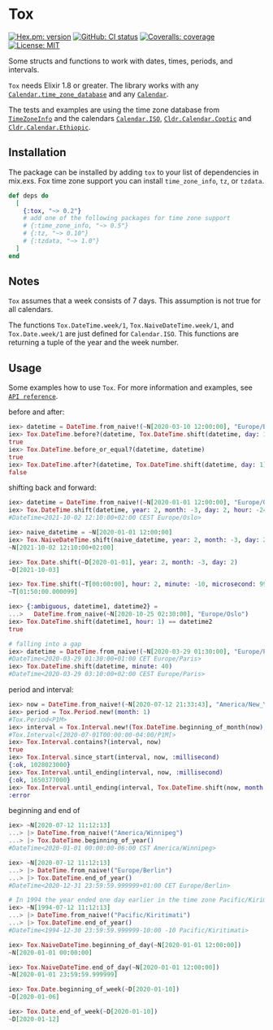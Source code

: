 # Tox
[![Hex.pm: version](https://img.shields.io/hexpm/v/tox.svg?style=flat-square)](https://hex.pm/packages/tox)
[![GitHub: CI status](https://img.shields.io/github/actions/workflow/status/hrzndhrn/tox/ci.yml?branch=main&style=flat-square)](https://github.com/hrzndhrn/tox/actions)
[![Coveralls: coverage](https://img.shields.io/coveralls/github/hrzndhrn/tox?style=flat-square)](https://coveralls.io/github/hrzndhrn/tox?branch=main)
[![License: MIT](https://img.shields.io/badge/License-MIT-yellow.svg?style=flat-square)](https://github.com/hrzndhrn/tox/blob/main/LICENSE.md)

Some structs and functions to work with dates, times, periods, and intervals.

`Tox` needs Elixir 1.8 or greater. The library works with any
[`Calendar.time_zone_database`](https://hexdocs.pm/elixir/Calendar.html#t:time_zone_database/0)
and any [`Calendar`](https://hexdocs.pm/elixir/Calendar.html#content).

The tests and examples are using the time zone database from
[`TimeZoneInfo`](https://github.com/hrzndhrn/time_zone_info)
and the calendars
[`Calendar.ISO`](https://hexdocs.pm/elixir/Calendar.ISO.html#content),
[`Cldr.Calendar.Coptic`](https://github.com/elixir-cldr/cldr_calendars_coptic)
and
[`Cldr.Calendar.Ethiopic`](https://github.com/elixir-cldr/cldr_calendars_ethiopic).

## Installation

The package can be installed by adding `tox` to your list of dependencies in
mix.exs. Fox time zone support you can install `time_zone_info`, `tz`, or
`tzdata`.

```elixir
def deps do
  [
    {:tox, "~> 0.2"}
    # add one of the following packages for time zone support
    # {:time_zone_info, "~> 0.5"}
    # {:tz, "~> 0.10"}
    # {:tzdata, "~> 1.0"}
  ]
end
```

## Notes

`Tox` assumes that a week consists of 7 days. This assumption is not true for all
calendars.

The functions `Tox.DateTime.week/1`, `Tox.NaiveDateTime.week/1`, and
`Tox.Date.week/1` are just defined for `Calendar.ISO`.
This functions are returning a tuple of the year and the week number.

## Usage

Some examples how to use `Tox`.  For more information and examples, see
[`API reference`](https://hexdocs.pm/tox/api-reference.html#content).

before and after:
```elixir
iex> datetime = DateTime.from_naive!(~N[2020-03-10 12:00:00], "Europe/Berlin")
iex> Tox.DateTime.before?(datetime, Tox.DateTime.shift(datetime, day: 1))
true
iex> Tox.DateTime.before_or_equal?(datetime, datetime)
true
iex> Tox.DateTime.after?(datetime, Tox.DateTime.shift(datetime, day: 1))
false
```

shifting back and forward:
```elixir
iex> datetime = DateTime.from_naive!(~N[2020-01-01 12:00:00], "Europe/Oslo")
iex> Tox.DateTime.shift(datetime, year: 2, month: -3, day: 2, hour: -24, minute: 10)
#DateTime<2021-10-02 12:10:00+02:00 CEST Europe/Oslo>

iex> naive_datetime = ~N[2020-01-01 12:00:00]
iex> Tox.NaiveDateTime.shift(naive_datetime, year: 2, month: -3, day: 2, hour: -24, minute: 10)
~N[2021-10-02 12:10:00+02:00]

iex> Tox.Date.shift(~D[2020-01-01], year: 2, month: -3, day: 2)
~D[2021-10-03]

iex> Tox.Time.shift(~T[00:00:00], hour: 2, minute: -10, microsecond: 99)
~T[01:50:00.000099]

iex> {:ambiguous, datetime1, datetime2} =
...>   DateTime.from_naive(~N[2020-10-25 02:30:00], "Europe/Oslo")
iex> Tox.DateTime.shift(datetime1, hour: 1) == datetime2
true

# falling into a gap
iex> datetime = DateTime.from_naive!(~N[2020-03-29 01:30:00], "Europe/Paris")
#DateTime<2020-03-29 01:30:00+01:00 CET Europe/Paris>
iex> Tox.DateTime.shift(datetime, minute: 40)
#DateTime<2020-03-29 03:10:00+02:00 CEST Europe/Paris>
```

period and interval:
```elixir
iex> now = DateTime.from_naive!(~N[2020-07-12 21:33:43], "America/New_York")
iex> period = Tox.Period.new!(month: 1)
#Tox.Period<P1M>
iex> interval = Tox.Interval.new!(Tox.DateTime.beginning_of_month(now), period)
#Tox.Interval<[2020-07-01T00:00:00-04:00/P1M[>
iex> Tox.Interval.contains?(interval, now)
true
iex> Tox.Interval.since_start(interval, now, :millisecond)
{:ok, 1028023000}
iex> Tox.Interval.until_ending(interval, now, :millisecond)
{:ok, 1650377000}
iex> Tox.Interval.until_ending(interval, Tox.DateTime.shift(now, month: 1), :millisecond)
:error
```

beginning and end of
```elixir
iex> ~N[2020-07-12 11:12:13]
...> |> DateTime.from_naive!("America/Winnipeg")
...> |> Tox.DateTime.beginning_of_year()
#DateTime<2020-01-01 00:00:00-06:00 CST America/Winnipeg>

iex> ~N[2020-07-12 11:12:13]
...> |> DateTime.from_naive!("Europe/Berlin")
...> |> Tox.DateTime.end_of_year()
#DateTime<2020-12-31 23:59:59.999999+01:00 CET Europe/Berlin>

# In 1994 the year ended one day earlier in the time zone Pacific/Kirimati.
iex> ~N[1994-07-12 11:12:13]
...> |> DateTime.from_naive!("Pacific/Kiritimati")
...> |> Tox.DateTime.end_of_year()
#DateTime<1994-12-30 23:59:59.999999-10:00 -10 Pacific/Kiritimati>

iex> Tox.NaiveDateTime.beginning_of_day(~N[2020-01-01 12:00:00])
~N[2020-01-01 00:00:00]

iex> Tox.NaiveDateTime.end_of_day(~N[2020-01-01 12:00:00])
~N[2020-01-01 23:59:59.999999]

iex> Tox.Date.beginning_of_week(~D[2020-01-10])
~D[2020-01-06]

iex> Tox.Date.end_of_week(~D[2020-01-10])
~D[2020-01-12]
```
